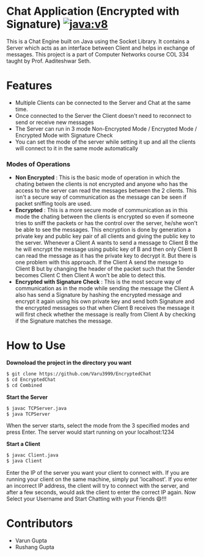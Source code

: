 # Chat Application (Encrypted with Signature) [![java:v8](https://img.shields.io/badge/Java-v8-brightgreen.svg)](https://www.java.com)

This is a Chat Engine built on Java using the Socket Library. It contains a Server which acts as an interface between Client and helps in exchange of messages. This project is a part of Computer Networks course COL 334 taught by Prof. Aaditeshwar Seth.

# Features

  - Multiple Clients can be connected to the Server and Chat at the same time.
  - Once connected to the Server the Client doesn't need to reconnect to send or receive new messages
  - The Server can run in 3 mode Non-Encrypted Mode / Encrypted Mode / Encrypted Mode with Signature Check
  - You can set the mode of the server while setting it up and all the clients will connect to it in the same mode automatically
 
### Modes of Operations
- **Non Encrypted** : This is the basic mode of operation in which the chating betwen the clients is not encrypted and anyone who has the access to the server can read the messages between the 2 clients. This isn't a secure way of communication as the message can be seen if packet sniffing tools are used.
- **Encrypted** : This is a more secure mode of communication as in this mode the chating between the clients is encrypted so even if someone tries to sniff the packets or has the control over the server, he/she won't be able to see the messages. This encryption is done by generation a private key and public key pair of all clients and giving the public key to the server. Whenever a Client A wants to send a message to Client B the he will encrypt the message using public key of B and then only Client B can read the message as it has the private key to decrypt it. But there is one problem with this approach. If the Client A send the messge to Client B but by changing the header of the packet such that the Sender becomes Client C then Client A won't be able to detect this.
- **Encrypted with Signature Check** : This is the most secure way of communication as in the mode while sending the message the Client A also has send a Signature by hashing the encrypted message and encrypt it again using his own private key and send both Signature and the encrypted messages so that when Client B receives the message it will first check whether the message is really from Client A by checking if the Signature matches the message.
 
 
# How to Use

**Downoload the project in the directory you want**

```sh
$ git clone https://github.com/Varu3999/EncryptedChat
$ cd EncryptedChat
$ cd Combined
```

**Start the Server**

```sh
$ javac TCPServer.java
$ java TCPServer
```

When the server starts, select the mode from the 3 specified modes and press Enter.
The server would start running on your localhost:1234

**Start a Client**

```sh
$ javac Client.java
$ java Client
```

Enter the IP of the server you want your client to connect with. If you are running your client on the same machine, simply put 'localhost'. If you enter an incorrect IP address, the client will try to connect with the server, and after a few seconds, would ask the client to enter the correct IP again. 
Now Select your Username and Start Chatting with your Friends 😄!!!

# Contributors
- Varun Gupta
- Rushang Gupta
